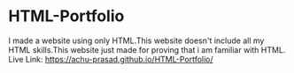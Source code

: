 # HTML-Portfolio
I made a website using only HTML.This website doesn't include all my HTML skills.This website just made for proving that i am familiar with HTML.
Live Link: https://achu-prasad.github.io/HTML-Portfolio/
